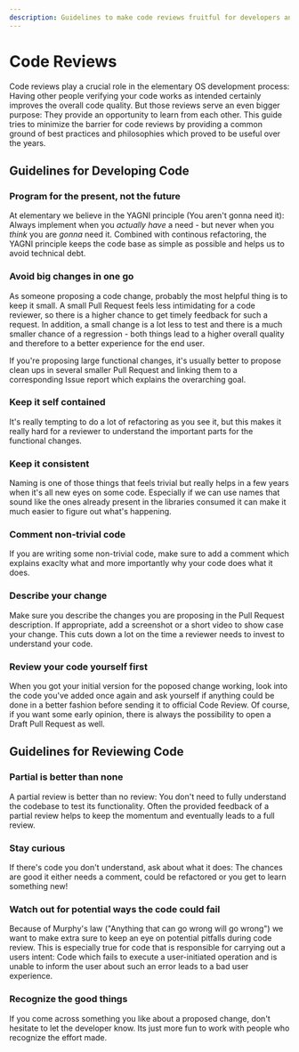 ```yaml
---
description: Guidelines to make code reviews fruitful for developers and reviewers alike.
---
```


# Code Reviews

Code reviews play a crucial role in the elementary OS development process: Having other people verifying your code works as intended certainly improves the overall code quality. But those reviews serve an even bigger purpose: They provide an opportunity to learn from each other. This guide tries to minimize the barrier for code reviews by providing a common ground of best practices and philosophies which proved to be useful over the years.

## Guidelines for Developing Code

### Program for the present, not the future

At elementary we believe in the YAGNI principle (You aren't gonna need it): Always implement when you _actually have_ a need - but never when you _think_ you are _gonna_ need it. Combined with continous refactoring, the YAGNI principle keeps the code base as simple as possible and helps us to avoid technical debt.

### Avoid big changes in one go

As someone proposing a code change, probably the most helpful thing is to keep it small. A small Pull Request feels less intimidating for a code reviewer, so there is a higher chance to get timely feedback for such a request. In addition, a small change is a lot less to test and there is a much smaller chance of a regression - both things lead to a higher overall quality and therefore to a better experience for the end user.

If you're proposing large functional changes, it's usually better to propose clean ups in several smaller Pull Request and linking them to a corresponding Issue report which explains the overarching goal.

### Keep it self contained

It's really tempting to do a lot of refactoring as you see it, but this makes it really hard for a reviewer to understand the important parts for the functional changes.

### Keep it consistent

Naming is one of those things that feels trivial but really helps in a few years when it's all new eyes on some code. Especially if we can use names that sound like the ones already present in the libraries consumed it can make it much easier to figure out what's happening.

### Comment non-trivial code

If you are writing some non-trivial code, make sure to add a comment which explains exaclty what and more importantly why your code does what it does.

### Describe your change

Make sure you describe the changes you are proposing in the Pull Request description. If appropriate, add a screenshot or a short video to show case your change. This cuts down a lot on the time a reviewer needs to invest to understand your code.

### Review your code yourself first

When you got your initial version for the poposed change working, look into the code you've added once again and ask yourself if anything could be done in a better fashion before
sending it to official Code Review. Of course, if you want some early opinion, there is always the possibility to open a Draft Pull Request as well.

## Guidelines for Reviewing Code

### Partial is better than none

A partial review is better than no review: You don't need to fully understand the codebase to test its functionality. Often the provided feedback of a partial review helps to keep the momentum and eventually leads to a full review.

### Stay curious

If there's code you don't understand, ask about what it does: The chances are good it either needs a comment, could be refactored or you get to learn something new!

### Watch out for potential ways the code could fail

Because of Murphy's law ("Anything that can go wrong will go wrong") we want to make extra sure to keep an eye on potential pitfalls during code review. This is especially true for
code that is responsible for carrying out a users intent: Code which fails to execute a user-initiated operation and is unable to inform the user about such an error leads to a bad user experience.

### Recognize the good things

If you come across something you like about a proposed change, don't hesitate to let the developer know. Its just more fun to work with people who recognize the effort made.